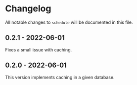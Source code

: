 # Changelog

All notable changes to `schedule` will be documented in this file.

## 0.2.1 - 2022-06-01

Fixes a small issue with caching.

## 0.2.0 - 2022-06-01

This version implements caching in a given database.
